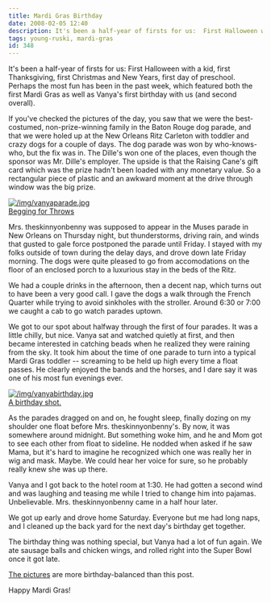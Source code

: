 ```yaml
---
title: Mardi Gras Birthday
date: 2008-02-05 12:40
description: It's been a half-year of firsts for us:  First Halloween with a kid, first Thanksgiving, first Christmas and New Years, first day of preschool.  Perhaps the most fun has been in the past week, which featured both the first Mardi Gras as well as Vanya's first birthday with us (and second overall).
tags: young-ruski, mardi-gras
id: 348
---
```

It's been a half-year of firsts for us:  First Halloween with a kid, first Thanksgiving, first Christmas and New Years, first day of preschool.  Perhaps the most fun has been in the past week, which featured both the first Mardi Gras as well as Vanya's first birthday with us (and second overall).

If you've checked the pictures of the day, you saw that we were the best-costumed, non-prize-winning family in the Baton Rouge dog parade, and that we were holed up at the New Orleans Ritz Carleton with toddler and crazy dogs for a couple of days.  The dog parade was won by who-knows-who, but the fix was in.  The Dille's won one of the places, even though the sponsor was Mr. Dille's employer.  The upside is that the Raising Cane's gift card which was the prize hadn't been loaded with any monetary value.  So a rectangular piece of plastic and an awkward moment at the drive through window was the big prize.

<a class="lightview alignright" href="/img/vanyaparade.jpg" data-lightview-caption="Begging for Throws" data-lightview-group="group1" ><img src="/img/vanyaparade.jpg" alt="/img/vanyaparade.jpg"><br><span class="caption">Begging for Throws</span></a>

Mrs. theskinnyonbenny was supposed to appear in the Muses parade in New Orleans on Thursday night, but thunderstorms, driving rain, and winds that gusted to gale force postponed the parade until Friday.  I stayed with my folks outside of town during the delay days, and drove down late Friday morning.  The dogs were quite pleased to go from accomodations on the floor of an enclosed porch to a luxurious stay in the beds of the Ritz.

We had a couple drinks in the afternoon, then a decent nap, which turns out to have been a very good call.  I gave the dogs a walk through the French Quarter while trying to avoid sinkholes with the stroller.  Around 6:30 or 7:00 we caught a cab to go watch parades uptown.

We got to our spot about halfway through the first of four parades.  It was a little chilly, but nice.  Vanya sat and watched quietly at first, and then became interested in catching beads when he realized they were raining from the sky.  It took him about the time of one parade to turn into a typical Mardi Gras toddler -- screaming to be held up high every time a float passes.  He clearly enjoyed the bands and the horses, and I dare say it was one of his most fun evenings ever.

<a class="lightview alignright" href="/img/vanyabirthday.jpg" data-lightview-caption="A birthday shot." data-lightview-group="group1" ><img src="/img/vanyabirthday.jpg" alt="/img/vanyabirthday.jpg"><br><span class="caption">A birthday shot.</span></a>

As the parades dragged on and on, he fought sleep, finally dozing on my shoulder one float before Mrs. theskinnyonbenny's.  By now, it was somewhere around midnight.  But something woke him, and he and Mom got to see each other from float to sideline.  He nodded when asked if he saw Mama, but it's hard to imagine he recognized which one was really her in wig and mask.  Maybe.  We could hear her voice for sure, so he probably really knew she was up there.

Vanya and I got back to the hotel room at 1:30.  He had gotten a second wind and was laughing and teasing me while I tried to change him into pajamas.  Unbelievable.  Mrs. theskinnyonbenny came in a half hour later.

We got up early and drove home Saturday.  Everyone but me had long naps, and I cleaned up the back yard for the next day's birthday get together.

The birthday thing was nothing special, but Vanya had a lot of fun again.  We ate sausage balls and chicken wings, and rolled right into the Super Bowl once it got late.  

<a  href="/gal/043%20-%20New%20Orleans%20and%20Birthday/" target="_blank" >The pictures</a> are more birthday-balanced than this post.

Happy Mardi Gras!
